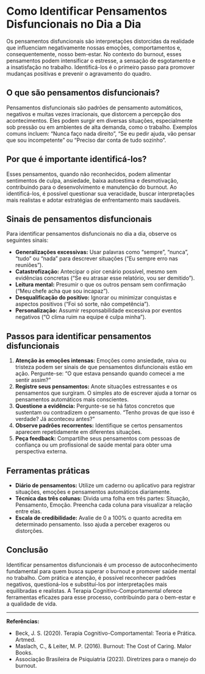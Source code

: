 
# Como Identificar Pensamentos Disfuncionais no Dia a Dia

Os pensamentos disfuncionais são interpretações distorcidas da realidade que influenciam negativamente nossas emoções, comportamentos e, consequentemente, nosso bem-estar. No contexto do burnout, esses pensamentos podem intensificar o estresse, a sensação de esgotamento e a insatisfação no trabalho. Identificá-los é o primeiro passo para promover mudanças positivas e prevenir o agravamento do quadro.

## O que são pensamentos disfuncionais?

Pensamentos disfuncionais são padrões de pensamento automáticos, negativos e muitas vezes irracionais, que distorcem a percepção dos acontecimentos. Eles podem surgir em diversas situações, especialmente sob pressão ou em ambientes de alta demanda, como o trabalho. Exemplos comuns incluem: “Nunca faço nada direito”, “Se eu pedir ajuda, vão pensar que sou incompetente” ou “Preciso dar conta de tudo sozinho”.

## Por que é importante identificá-los?

Esses pensamentos, quando não reconhecidos, podem alimentar sentimentos de culpa, ansiedade, baixa autoestima e desmotivação, contribuindo para o desenvolvimento e manutenção do burnout. Ao identificá-los, é possível questionar sua veracidade, buscar interpretações mais realistas e adotar estratégias de enfrentamento mais saudáveis.

## Sinais de pensamentos disfuncionais

Para identificar pensamentos disfuncionais no dia a dia, observe os seguintes sinais:

- **Generalizações excessivas:** Usar palavras como “sempre”, “nunca”, “tudo” ou “nada” para descrever situações (“Eu sempre erro nas reuniões”).
- **Catastrofização:** Antecipar o pior cenário possível, mesmo sem evidências concretas (“Se eu atrasar esse relatório, vou ser demitido”).
- **Leitura mental:** Presumir o que os outros pensam sem confirmação (“Meu chefe acha que sou incapaz”).
- **Desqualificação do positivo:** Ignorar ou minimizar conquistas e aspectos positivos (“Foi só sorte, não competência”).
- **Personalização:** Assumir responsabilidade excessiva por eventos negativos (“O clima ruim na equipe é culpa minha”).

## Passos para identificar pensamentos disfuncionais

1. **Atenção às emoções intensas:** Emoções como ansiedade, raiva ou tristeza podem ser sinais de que pensamentos disfuncionais estão em ação. Pergunte-se: “O que estava pensando quando comecei a me sentir assim?”
2. **Registre seus pensamentos:** Anote situações estressantes e os pensamentos que surgiram. O simples ato de escrever ajuda a tornar os pensamentos automáticos mais conscientes.
3. **Questione a evidência:** Pergunte-se se há fatos concretos que sustentam ou contradizem o pensamento. “Tenho provas de que isso é verdade? Já aconteceu antes?”
4. **Observe padrões recorrentes:** Identifique se certos pensamentos aparecem repetidamente em diferentes situações.
5. **Peça feedback:** Compartilhe seus pensamentos com pessoas de confiança ou um profissional de saúde mental para obter uma perspectiva externa.

## Ferramentas práticas

- **Diário de pensamentos:** Utilize um caderno ou aplicativo para registrar situações, emoções e pensamentos automáticos diariamente.
- **Técnica das três colunas:** Divida uma folha em três partes: Situação, Pensamento, Emoção. Preencha cada coluna para visualizar a relação entre elas.
- **Escala de credibilidade:** Avalie de 0 a 100% o quanto acredita em determinado pensamento. Isso ajuda a perceber exageros ou distorções.

## Conclusão

Identificar pensamentos disfuncionais é um processo de autoconhecimento fundamental para quem busca superar o burnout e promover saúde mental no trabalho. Com prática e atenção, é possível reconhecer padrões negativos, questioná-los e substituí-los por interpretações mais equilibradas e realistas. A Terapia Cognitivo-Comportamental oferece ferramentas eficazes para esse processo, contribuindo para o bem-estar e a qualidade de vida.

---
**Referências:**
- Beck, J. S. (2020). Terapia Cognitivo-Comportamental: Teoria e Prática. Artmed.
- Maslach, C., & Leiter, M. P. (2016). Burnout: The Cost of Caring. Malor Books.
- Associação Brasileira de Psiquiatria (2023). Diretrizes para o manejo do burnout.
```
